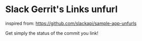 # Slack Gerrit's Links unfurl

inspired from: https://github.com/slackapi/sample-app-unfurls

Get simply the status of the commit you link! 
